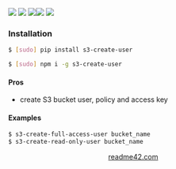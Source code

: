 <!--
https://readme42.com
-->



[![](https://img.shields.io/badge/OS-Unix-blue.svg?longCache=True)]()
[![](https://img.shields.io/pypi/v/s3-create-user.svg?maxAge=3600)](https://pypi.org/project/s3-create-user/)
[![](https://img.shields.io/npm/v/s3-create-user.svg?maxAge=3600)](https://www.npmjs.com/package/s3-create-user)[![](https://img.shields.io/badge/License-Unlicense-blue.svg?longCache=True)](https://unlicense.org/)
[![](https://github.com/andrewp-as-is/s3-create-user/workflows/tests42/badge.svg)](https://github.com/andrewp-as-is/s3-create-user/actions)

### Installation
```bash
$ [sudo] pip install s3-create-user
```

```bash
$ [sudo] npm i -g s3-create-user
```

#### Pros
+   create S3 bucket user, policy and access key

#### Examples
```bash
$ s3-create-full-access-user bucket_name
$ s3-create-read-only-user bucket_name
```

<p align="center">
    <a href="https://readme42.com/">readme42.com</a>
</p>
